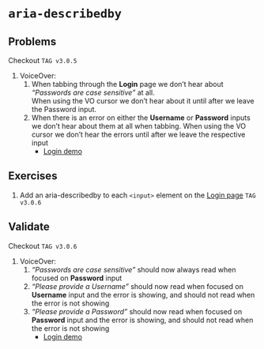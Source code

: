 # `aria-describedby`
## Problems
Checkout `TAG v3.0.5`
1. VoiceOver:
    1. When tabbing through the **Login** page we don’t hear about _“Passwords are case sensitive”_ at all.  
    When using the VO cursor we don’t hear about it until after we leave the Password input.
    2. When there is an error on either the **Username** or **Password** inputs we don’t hear 
    about them at all when tabbing.  When using the VO cursor we don’t hear the errors until 
    after we leave the respective input
        * [Login demo](https://drive.google.com/open?id=16L6u-e2of0YF6RiqDmgNUp9mwKyNRz1D)

## Exercises
1. Add an aria-describedby to each `<input>` element on the [Login page][login] `TAG v3.0.6`

## Validate
Checkout `TAG v3.0.6`
1. VoiceOver: 
    1. _“Passwords are case sensitive”_ should now always read when focused on **Password** input
    2. _“Please provide a Username”_ should now read when focused on **Username** input and the error 
    is showing, and should not read when the error is not showing
    3. _“Please provide a Password”_ should now read when focused on **Password** input and the 
    error is showing, and should not read when the error is not showing
        * [Login demo](https://drive.google.com/open?id=1BkPz4ezPHsZ08974YzVknDbhVa0ryaSp)


[login]: ../../src/login/Login.js
[wishlist]: ../../src/wishlist/MovieWishlist.js
[browse]: ../../src/browse/MovieBrowser.js
[editor]: ../../src/wishlist/MovieEditor.js
[movie]: ../../src/primitives/Movie.js
[forminput]: ../../src/primitives/FormInput.js
[header]: ../../src/primitives/Header.js
[toolbar]: ../../src/primitives/MovieToolbar.js
[toolbarbutton]: ../../src/primitives/MovieToolbarButton.js
[tablist]: ../../src/primitives/TabList.js
[tabpanel]: ../../src/primitives/TabPanel.js
